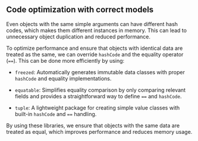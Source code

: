 ## Code optimization with correct models

Even objects with the same simple arguments can have different hash codes,
which makes them different instances in memory. This can lead to unnecessary
object duplication and reduced performance.

To optimize performance and ensure that objects with identical data are treated
as the same, we can override `hashCode` and the equality operator (`==`). This
can be done more efficiently by using:

- `freezed`: Automatically generates immutable data classes with proper `hashCode`
  and equality implementations.

- `equatable`: Simplifies equality comparison by only comparing relevant fields
  and provides a straightforward way to define `==` and `hashCode`.

- `tuple`: A lightweight package for creating simple value classes with built-in
  `hashCode` and `==` handling.

By using these libraries, we ensure that objects with the same data are treated
as equal, which improves performance and reduces memory usage.
